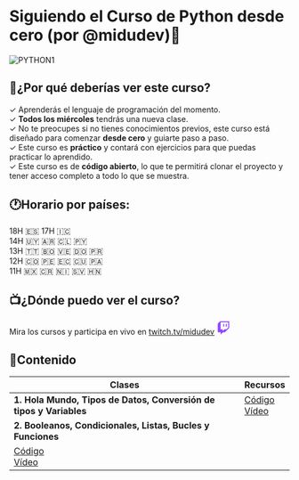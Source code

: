 # Siguiendo el Curso de Python desde cero (por @midudev)🐍

![PYTHON1](https://github.com/user-attachments/assets/284de8a1-4cb2-4120-bbe4-227a71fd65c0)

## 🤔¿Por qué deberías ver este curso?

✓ Aprenderás el lenguaje de programación del momento.<br />
✓ **Todos los miércoles** tendrás una nueva clase.<br />
✓ No te preocupes si no tienes conocimientos previos, este curso está diseñado para comenzar **desde cero** y guiarte paso a paso.<br />
✓ Este curso es **práctico** y contará con ejercicios para que puedas practicar lo aprendido.<br />
✓ Este curso es de **código abierto**, lo que te permitirá clonar el proyecto y tener acceso completo a todo lo que se muestra.<br />

## 🕐Horario por países:

18H 🇪🇸 17H 🇮🇨<br />
14H 🇺🇾 🇦🇷 🇨🇱 🇵🇾<br />
13H 🇹🇹 🇧🇴 🇻🇪 🇩🇴 🇵🇷<br />
12H 🇨🇴 🇵🇪 🇪🇨 🇨🇺 🇵🇦<br />
11H 🇲🇽 🇨🇷 🇳🇮 🇸🇻 🇭🇳<br />

## 📺¿Dónde puedo ver el curso? 
Mira los cursos y participa en vivo en
[twitch.tv/midudev](https://twitch.tv/midudev)
<svg xmlns="http://www.w3.org/2000/svg" viewBox="0 0 2400 2800" width="24" height="24">
  <path fill="#fff" d="M2200 1300l-400 400h-400l-350 350v-350H600V200h1600z"/>
  <g fill="#9146ff">
    <path d="M500 0 0 500v1800h600v500l500-500h400l900-900V0H500zm1700 1300-400 400h-400l-350 350v-350H600V200h1600v1100z"/>
    <path d="M1700 550h200v600h-200zm-550 0h200v600h-200z"/>
  </g>
</svg> 


## 📄Contenido

| **Clases**              | **Recursos**                                                                                     |
|---------------------------|------------------------------------------------------------------------------------------------------|
| **1. Hola Mundo, Tipos de Datos, Conversión de tipos y Variables**  | [Código](https://github.com/midudev/curso-python/tree/main/01_basic) <br/> [Vídeo](https://www.twitch.tv/videos/2354087841) |
| **2. Booleanos, Condicionales, Listas, Bucles y Funciones**             | 
[Código](https://github.com/midudev/curso-python/tree/main/01_basic) <br/> [Vídeo](https://www.twitch.tv/videos/2360535344) |
